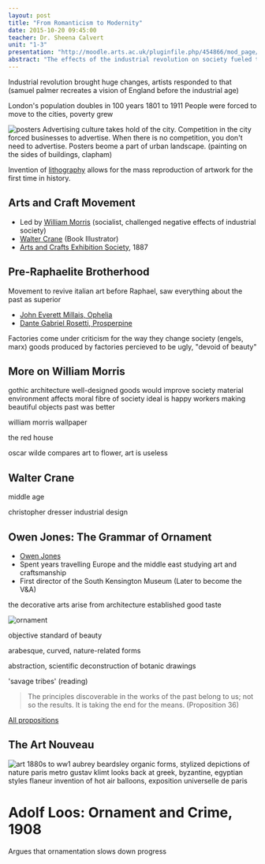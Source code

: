 ```yaml
---
layout: post
title: "From Romanticism to Modernity"
date: 2015-10-20 09:45:00
teacher: Dr. Sheena Calvert
unit: "1-3"
presentation: "http://moodle.arts.ac.uk/pluginfile.php/454866/mod_page/content/12/Unit%201%20Lecture%203%20October%2020th%202015.pdf"
abstract: "The effects of the industrial revolution on society fueled the renewal of humanism within the Arts & Crafts movement, and new art movements like Art Nouveau."
---
```


Industrial revolution brought huge changes, artists responded to that (samuel palmer recreates a vision of England before the industrial age)

London's population doubles in 100 years 1801 to 1911
People were forced to move to the cities, poverty grew

![posters](https://upload.wikimedia.org/wikipedia/en/b/b3/Parrywatercolour_London_Street_Scene.png)
Advertising culture takes hold of the city. Competition in the city forced businesses to advertise. When there is no competition, you don't need to advertise.
Posters beome a part of urban landscape. (painting on the sides of buildings, clapham)

Invention of [lithography](https://en.wikipedia.org/wiki/Lithography) allows for the mass reproduction of artwork for the first time in history.

## Arts and Craft Movement

- Led by [William Morris](https://en.wikipedia.org/wiki/William_Morris) (socialist, challenged negative effects of industrial society)
- [Walter Crane](https://en.wikipedia.org/wiki/Walter_Crane) (Book Illustrator)
- [Arts and Crafts Exhibition Society](https://en.wikipedia.org/wiki/Arts_and_Crafts_Exhibition_Society), 1887

## Pre-Raphaelite Brotherhood

Movement to revive italian art before Raphael, saw everything about the past as superior

- [John Everett Millais, Ophelia](http://www.tate.org.uk/art/artworks/millais-ophelia-n01506)
- [Dante Gabriel Rosetti, Prosperpine](http://www.tate.org.uk/art/artworks/rossetti-proserpine-n05064)

Factories come under criticism for the way they change society (engels, marx) goods produced by factories percieved to be ugly, "devoid of beauty"

## More on William Morris

gothic architecture
well-designed goods would improve society
material environment affects moral fibre of society
ideal is happy workers making beautiful objects
past was better

william morris wallpaper

the red house

oscar wilde compares art to flower, art is useless

## Walter Crane

middle age

christopher dresser
industrial design

## Owen Jones: The Grammar of Ornament

- [Owen Jones](<https://en.wikipedia.org/wiki/Owen_Jones_(architect)>)
- Spent years travelling Europe and the middle east studying art and craftsmanship
- First director of the South Kensington Museum (Later to become the V&A)

the decorative arts arise from architecture
established good taste

![ornament](https://libraries.mit.edu/150books/files/2011/01/1865_ill2-1024x1014.jpg)

objective standard of beauty

arabesque, curved, nature-related forms

abstraction, scientific deconstruction of botanic drawings

'savage tribes' (reading)

> The principles discoverable in the works of the past belong to us; not so the results. It is taking the end for the means.
> (Proposition 36)

[All propositions](http://www.bc.edu/bc_org/avp/cas/fnart/fa267/grammar/propositions.html)

## The Art Nouveau

![art](http://blog.europeana.eu/wp-content/uploads/2012/07/005.jpg)
1880s to ww1
aubrey beardsley
organic forms, stylized depictions of nature
paris metro
gustav klimt looks back at greek, byzantine, egyptian styles
flaneur
invention of hot air balloons, exposition universelle de paris

# Adolf Loos: Ornament and Crime, 1908

Argues that ornamentation slows down progress
